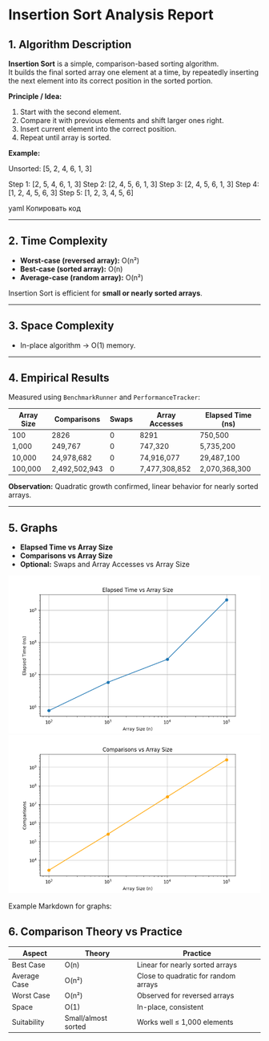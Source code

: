 # Insertion Sort Analysis Report

## 1. Algorithm Description

**Insertion Sort** is a simple, comparison-based sorting algorithm.  
It builds the final sorted array one element at a time, by repeatedly inserting the next element into its correct position in the sorted portion.

**Principle / Idea:**

1. Start with the second element.
2. Compare it with previous elements and shift larger ones right.
3. Insert current element into the correct position.
4. Repeat until array is sorted.

**Example:**

Unsorted: [5, 2, 4, 6, 1, 3]

Step 1: [2, 5, 4, 6, 1, 3]
Step 2: [2, 4, 5, 6, 1, 3]
Step 3: [2, 4, 5, 6, 1, 3]
Step 4: [1, 2, 4, 5, 6, 3]
Step 5: [1, 2, 3, 4, 5, 6]

yaml
Копировать код

---

## 2. Time Complexity

- **Worst-case (reversed array):** O(n²)
- **Best-case (sorted array):** O(n)
- **Average-case (random array):** O(n²)

Insertion Sort is efficient for **small or nearly sorted arrays**.

---

## 3. Space Complexity

- In-place algorithm → O(1) memory.

---

## 4. Empirical Results

Measured using `BenchmarkRunner` and `PerformanceTracker`:

| Array Size | Comparisons | Swaps | Array Accesses | Elapsed Time (ns) |
|------------|------------|-------|----------------|-----------------|
| 100        | 2826       | 0     | 8291           | 750,500         |
| 1,000      | 249,767    | 0     | 747,320        | 5,735,200       |
| 10,000     | 24,978,682 | 0     | 74,916,077     | 29,487,100      |
| 100,000    | 2,492,502,943 | 0  | 7,477,308,852  | 2,070,368,300   |

**Observation:** Quadratic growth confirmed, linear behavior for nearly sorted arrays.

---

## 5. Graphs

- **Elapsed Time vs Array Size**
- **Comparisons vs Array Size**
- **Optional:** Swaps and Array Accesses vs Array Size

![Elapsed Time](performance-plots/elapsed_time_plot.png)
![Comparisons](performance-plots/comparisons_plot.png)

Example Markdown for graphs:

## 6. Comparison Theory vs Practice

| Aspect          | Theory               | Practice                              |
|-----------------|--------------------|--------------------------------------|
| Best Case       | O(n)                | Linear for nearly sorted arrays      |
| Average Case    | O(n²)               | Close to quadratic for random arrays |
| Worst Case      | O(n²)               | Observed for reversed arrays         |
| Space           | O(1)                | In-place, consistent                 |
| Suitability     | Small/almost sorted | Works well ≤ 1,000 elements          |
